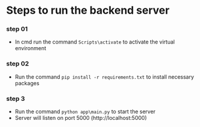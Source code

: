 # Steps to run the backend server

### step 01

- In cmd run the command `Scripts\activate` to activate the virtual environment

### step 02

- Run the command `pip install -r requirements.txt` to install necessary packages

### step 3

- Run the command `python app\main.py` to start the server
- Server will listen on port 5000 (http://localhost:5000)
